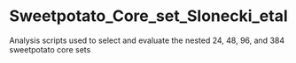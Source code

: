 # Sweetpotato_Core_set_Slonecki_etal
Analysis scripts used to select and evaluate the nested 24, 48, 96, and 384 sweetpotato core sets
